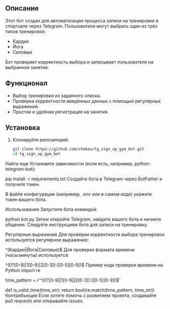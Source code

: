 ## Описание

Этот бот создан для автоматизации процесса записи на тренировки в спортзале через Telegram. Пользователи могут выбрать один из трёх типов тренировок:

- Кардио
- Йога
- Силовые

Бот проверяет корректность выбора и записывает пользователя на выбранное занятие.

## Функционал

- Выбор тренировки из заданного списка.
- Проверка корректности введённых данных с помощью регулярных выражений.
- Простая и удобная регистрация на занятия.

## Установка

1. Клонируйте репозиторий:

   ```bash
   git clone https://github.com/chekau/tg_sign_up_gym_bot.git
   cd tg_sign_up_gym_bot
Найти еще
Установите зависимости (если есть, например, python-telegram-bot):

pip install -r requirements.txt
Создайте бота в Telegram через BotFather и получите токен.

В файле конфигурации (например, .env или в самом коде) укажите токен вашего бота.

Использование
Запустите бота командой:

python bot.py
Затем откройте Telegram, найдите вашего бота и начните общение. Следуйте инструкциям бота для записи на тренировку.

Регулярные выражения
Для проверки корректности выбора тренировок используется регулярное выражение:

^(Кардио|Йога|Силовые)$
Для проверки формата времени (часы:минуты) используется:

^(0?[0-9]|1[0-9]|2[0-3]):([0-5][0-9])$
Пример кода проверки времени на Python
import re

time_pattern = r'^(0?[0-9]|1[0-9]|2[0-3]):([0-5][0-9])$'

def is_valid_time(time_str):
    return bool(re.match(time_pattern, time_str))
Контрибьюция
Если хотите помочь с развитием проекта, создавайте pull requests или открывайте issues.

